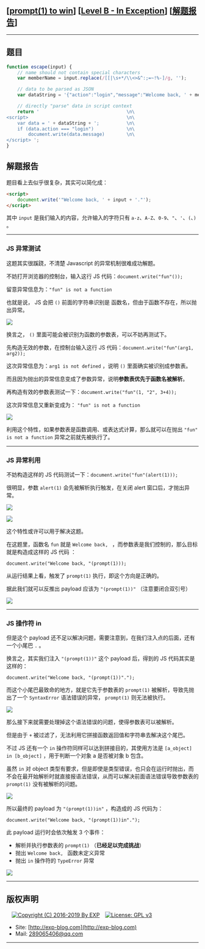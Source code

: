 ## [[prompt(1) to win](http://prompt.ml)] [[Level B - In Exception](http://prompt.ml/11)] [[解题报告](http://exp-blog.com/2019/03/24/pid-3710/)]

------

## 题目

```javascript
function escape(input) {
    // name should not contain special characters
    var memberName = input.replace(/[[|\s+*/\\<>&^:;=~!%-]/g, '');

    // data to be parsed as JSON
    var dataString = '{"action":"login","message":"Welcome back, ' + memberName + '."}';

    // directly "parse" data in script context
    return '                                \n\
<script>                                    \n\
    var data = ' + dataString + ';          \n\
    if (data.action === "login")            \n\
        document.write(data.message)        \n\
</script> ';
}
```

## 解题报告

题目看上去似乎很复杂，其实可以简化成：

```html
<script>
    document.write('"Welcome back, ' + input + '."');
</script>
```

其中 `input` 是我们输入的内容，允许输入的字符只有 `a-z`、`A-Z`、`0-9`、`"`、`'`、`(`、`)` 。


------------

### JS 异常测试

这题其实很蹊跷，不清楚 Javascript 的异常机制很难成功解题。

不妨打开浏览器的控制台，输入这行 JS 代码：`document.write("fun"());`

留意异常信息为：`"fun" is not a function`

也就是说， JS 会把 `()` 前面的字符串识别是 函数名，但由于函数不存在，所以抛出异常。

![](http://exp-blog.com/wp-content/uploads/2019/03/b79e49a9cf70ba390b7cd6dfa9ffc9e3.png)

换言之， `()` 里面可能会被识别为函数的参数表，可以不妨再测试下。

先构造无效的参数，在控制台输入这行 JS 代码：`document.write("fun"(arg1, arg2));`

这次异常信息为：`arg1 is not defined` ，说明 `()` 里面确实被识别成参数表。

而且因为抛出的异常信息变成了参数异常，说明**参数表优先于函数名被解析**。

再构造有效的参数表测试一下：`document.write("fun"(1, "2", 3+4));`

这次异常信息又重新变成为： `"fun" is not a function`

![](http://exp-blog.com/wp-content/uploads/2019/03/34dbf351d9e73e6474a04721e72212be.png)

利用这个特性，如果参数表是函数调用、或表达式计算，那么就可以在抛出 `"fun" is not a function` 异常之前就先被执行了。

------------

### JS 异常利用

不妨构造这样的 JS 代码测试一下：`document.write("fun"(alert(1)));`

很明显，参数 `alert(1)` 会先被解析执行触发，在关闭 alert 窗口后，才抛出异常。

![](http://exp-blog.com/wp-content/uploads/2019/03/19cfebfef4506d6f64a49b4fb28d4f60.png)

![](http://exp-blog.com/wp-content/uploads/2019/03/f730eaf644c472e564070745206e7333.png)

这个特性或许可以用于解决这题。

在这题里，函数名 `fun` 就是 `Welcome back, ` ，而参数表是我们控制的，那么目标就是构造成这样的 JS 代码 ：

`document.write("Welcome back, "(prompt(1)));`

从运行结果上看，触发了 `prompt(1)` 执行，即这个方向是正确的。

据此我们就可以反推出 payload 应该为 `"(prompt(1))"` （注意要闭合双引号）

![](http://exp-blog.com/wp-content/uploads/2019/03/71a76aad3238a303af1674e34049f01c.png)

------------

### JS 操作符 in

但是这个 payload 还不足以解决问题，需要注意到，在我们注入点的后面，还有一个小尾巴 `.` 。

换言之，其实我们注入 `"(prompt(1))"` 这个 payload 后，得到的 JS 代码其实是这样的：

`document.write("Welcome back, "(prompt(1))".");`

而这个小尾巴最致命的地方，就是它先于参数表的 `prompt(1)` 被解析，导致先抛出了一个 `SyntaxError` 语法错误的异常， `prompt(1)` 则无法被执行。

![](http://exp-blog.com/wp-content/uploads/2019/03/aa0906fb08fb21166d51d31b36aec0d8.png)

那么接下来就需要处理掉这个语法错误的问题，使得参数表可以被解析。

但是由于 `+` 被过滤了，无法利用它拼接函数返回值和字符串去解决这个尾巴。

不过 JS 还有一个 `in` 操作符同样可以达到拼接目的，其使用方法是 `[a_object] in [b_object]` ，用于判断一个对象 a 是否被对象 b 包含。

虽然 `in` 对 object 类型有要求，但是即使是类型错误，也只会在运行时抛出，而不会在最开始解析时就直接报语法错误，从而可以解决前面语法错误导致参数表的 `prompt(1)` 没有被解析的问题。

![](http://exp-blog.com/wp-content/uploads/2019/03/d024a2d1b4aef46f0dd36849a8bf4948.png)

所以最终的 payload 为 `"(prompt(1))in"` ，构造成的 JS 代码为：

`document.write("Welcome back, "(prompt(1))in".");`

此 payload 运行时会依次触发 3 个事件：

- 解析并执行参数表的 `prompt(1)` （**已经足以完成挑战**）
- 抛出 `Welcome back, ` 函数未定义异常
- 抛出 `in` 操作符的 `TypeError` 异常

![](http://exp-blog.com/wp-content/uploads/2019/03/58b73117375cfd61693f7f600ac87071.png)

------

## 版权声明

　[![Copyright (C) 2016-2019 By EXP](https://img.shields.io/badge/Copyright%20(C)-2016~2019%20By%20EXP-blue.svg)](http://exp-blog.com)　[![License: GPL v3](https://img.shields.io/badge/License-GPL%20v3-blue.svg)](https://www.gnu.org/licenses/gpl-3.0)
  

- Site: [http://exp-blog.com](http://exp-blog.com) 
- Mail: <a href="mailto:289065406@qq.com?subject=[EXP's Github]%20Your%20Question%20（请写下您的疑问）&amp;body=What%20can%20I%20help%20you?%20（需要我提供什么帮助吗？）">289065406@qq.com</a>


------
